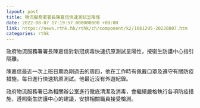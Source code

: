 ```yaml
---
layout: post
title: 物流服務署署長陳嘉信快速測試呈陽性
date: 2022-08-07 17:19:57.000000000 +08:00
link: https://news.rthk.hk/rthk/ch/component/k2/1661295-20220807.htm
categories: rthk
---
```


政府物流服務署署長陳嘉信對新冠病毒快速抗原測試呈陽性，按衞生防護中心指引隔離。

陳嘉信最近一次上班日期為剛過去的周四，他在工作時有佩戴口罩及遵守有關防疫措施，每日進行快速抗原測試。他最近沒有外遊紀錄。

政府物流服務署已為相關辦公室進行徹底清潔及消毒，會繼續嚴格執行各項防疫措施，遵照衞生防護中心的建議，安排相關職員接受檢測。
